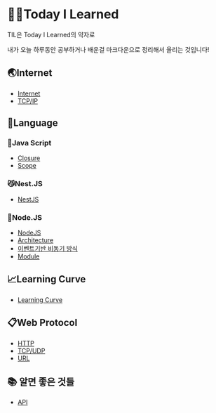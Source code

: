 # 👩‍💻Today I Learned
TIL은 Today I Learned의 약자로

내가 오늘 하루동안 공부하거나 배운걸 마크다운으로 정리해서 올리는 것입니다!

## **🌏Internet**
 - [Internet](Internet/Internet.md)
 - [TCP/IP](Internet/TCP／IP.md)


## **🧐Language**

### **👊Java Script**
 - [Closure](Language/js/Closure.md)
 - [Scope](Language/js/Scope.md)

### **😼Nest.JS**
 - [NestJS](Language/nestjs/nestjs.md)

### **🤑Node.JS**
 - [NodeJS](Language/nodejs/nodejs.md)
 - [Architecture](Language/nodejs/Architecture.md)
 - [이벤트기반 비동기 방식](Language/nodejs/event-basedAsynchronous.md)
 - [Module](Language/nodejs/module.md)

## **📈Learning Curve**
 - [Learning Curve](LearningCurve/LearningCurve.md)

## **📋Web Protocol**
 - [HTTP](Web_Protocol/HTTP.md)
 - [TCP/UDP](Web_Protocol/TCPvsUDP.md)
 - [URL](Web_Protocol/URL.md)

## **📚 알면 좋은 것들**
 - [API](API.md)
